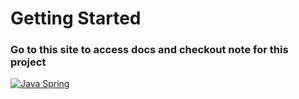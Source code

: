 # Getting Started

### Go to this site to access docs and checkout note for this project
[![Java Spring](https://img.shields.io/badge/Java-%236DB33F.svg?style=flat&logo=java&logoColor=white)](https://cmhehe176.github.io/java-spring)

